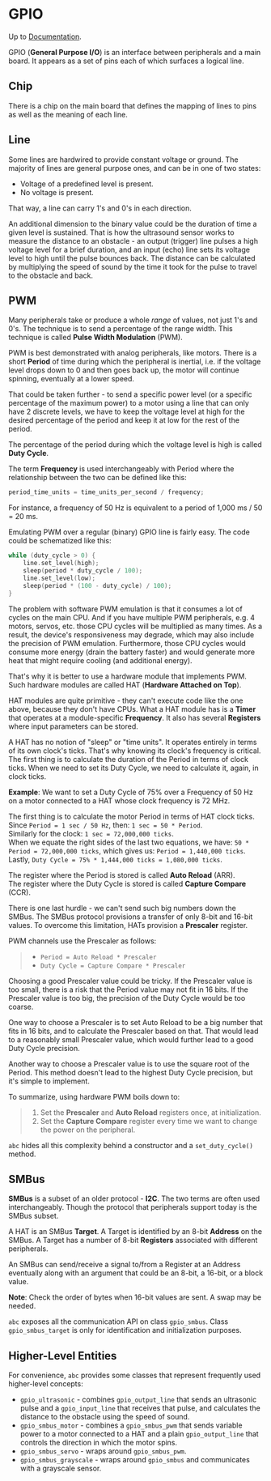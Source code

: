 # GPIO

Up to [Documentation](../README.md).

GPIO (__General Purpose I/O__) is an interface between peripherals and a main board.
It appears as a set of pins each of which surfaces a logical line.

## Chip
There is a chip on the main board that defines the mapping of lines to pins as well as the meaning of each line.

## Line
Some lines are hardwired to provide constant voltage or ground.
The majority of lines are general purpose ones, and can be in one of two states:
- Voltage of a predefined level is present.
- No voltage is present.

That way, a line can carry 1's and 0's in each direction.

An additional dimension to the binary value could be the duration of time a given level is sustained.
That is how the ultrasound sensor works to measure the distance to an obstacle - an output (trigger) line pulses a high voltage level for a brief duration, and an input (echo) line sets its voltage level to high until the pulse bounces back.
The distance can be calculated by multiplying the speed of sound by the time it took for the pulse to travel to the obstacle and back. 

## PWM
Many peripherals take or produce a whole _range_ of values, not just 1's and 0's.
The technique is to send a percentage of the range width.
This technique is called __Pulse Width Modulation__ (PWM).

PWM is best demonstrated with analog peripherals, like motors.
There is a short __Period__ of time during which the peripheral is inertial, i.e. if the voltage level drops down to 0 and then goes back up, the motor will continue spinning, eventually at a lower speed.

That could be taken further - to send a specific power level (or a specific percentage of the maximum power) to a motor using a line that can only have 2 discrete levels, we have to keep the voltage level at high for the desired percentage of the period and keep it at low for the rest of the period.

The percentage of the period during which the voltage level is high is called __Duty Cycle__.

The term __Frequency__ is used interchangeably with Period where the relationship between the two can be defined like this:
``` c++
period_time_units = time_units_per_second / frequency;
```

For instance, a frequency of 50 Hz is equivalent to a period of 1,000 ms / 50 = 20 ms.

Emulating PWM over a regular (binary) GPIO line is fairly easy.
The code could be schematized like this:
``` c++
while (duty_cycle > 0) {
    line.set_level(high);
    sleep(period * duty_cycle / 100);
    line.set_level(low);
    sleep(period * (100 - duty_cycle) / 100);
}
```

The problem with software PWM emulation is that it consumes a lot of cycles on the main CPU.
And if you have multiple PWM peripherals, e.g. 4 motors, servos, etc. those CPU cycles will be multiplied as many times.
As a result, the device's responsiveness may degrade, which may also include the precision of PWM emulation.
Furthermore, those CPU cycles would consume more energy (drain the battery faster) and would generate more heat that might require cooling (and additional energy).

That's why it is better to use a hardware module that implements PWM.
Such hardware modules are called HAT (__Hardware Attached on Top__).

HAT modules are quite primitive - they can't execute code like the one above, because they don't have CPUs.
What a HAT module has is a __Timer__ that operates at a module-specific __Frequency__.
It also has several __Registers__ where input parameters can be stored.

A HAT has no notion of "sleep" or "time units".
It operates entirely in terms of its own clock's ticks.
That's why knowing its clock's frequency is critical.
The first thing is to calculate the duration of the Period in terms of clock ticks.
When we need to set its Duty Cycle, we need to calculate it, again, in clock ticks.

__Example__: We want to set a Duty Cycle of 75% over a Frequency of 50 Hz on a motor connected to a HAT whose clock frequency is 72 MHz.

The first thing is to calculate the motor Period in terms of HAT clock ticks.  
Since `Period = 1 sec / 50 Hz`, then: `1 sec = 50 * Period`.  
Similarly for the clock: `1 sec = 72,000,000 ticks`.  
When we equate the right sides of the last two equations, we have: `50 * Period = 72,000,000 ticks`, which gives us: `Period = 1,440,000 ticks`.  
Lastly, `Duty Cycle = 75% * 1,444,000 ticks = 1,080,000 ticks`.

The register where the Period is stored is called __Auto Reload__ (ARR).  
The register where the Duty Cycle is stored is called __Capture Compare__ (CCR).

There is one last hurdle - we can't send such big numbers down the SMBus.
The SMBus protocol provisions a transfer of only 8-bit and 16-bit values.
To overcome this limitation, HATs provision a __Prescaler__ register.

PWM channels use the Prescaler as follows:
>- `Period = Auto Reload * Prescaler`
>- `Duty Cycle = Capture Compare * Prescaler`

Choosing a good Prescaler value could be tricky.
If the Prescaler value is too small, there is a risk that the Period value may not fit in 16 bits.
If the Prescaler value is too big, the precision of the Duty Cycle would be too coarse.

One way to choose a Prescaler is to set Auto Reload to be a big number that fits in 16 bits, and to calculate the Prescaler based on that.
That would lead to a reasonably small Prescaler value, which would further lead to a good Duty Cycle precision.

Another way to choose a Prescaler value is to use the square root of the Period.
This method doesn't lead to the highest Duty Cycle precision, but it's simple to implement.

To summarize, using hardware PWM boils down to:
>1. Set the __Prescaler__ and __Auto Reload__ registers once, at initialization.
>2. Set the __Capture Compare__ register every time we want to change the power on the peripheral.

`abc` hides all this complexity behind a constructor and a `set_duty_cycle()` method.

## SMBus
__SMBus__ is a subset of an older protocol - __I2C__.
The two terms are often used interchangeably.
Though the protocol that peripherals support today is the SMBus subset.

A HAT is an SMBus __Target__.
A Target is identified by an 8-bit __Address__ on the SMBus.
A Target has a number of 8-bit __Registers__ associated with different peripherals.

An SMBus can send/receive a signal to/from a Register at an Address eventually along with an argument that could be an 8-bit, a 16-bit, or a block value.

__Note__: Check the order of bytes when 16-bit values are sent.
A swap may be needed.

`abc` exposes all the communication API on class `gpio_smbus`.
Class `gpio_smbus_target` is only for identification and initialization purposes.

## Higher-Level Entities
For convenience, `abc` provides some classes that represent frequently used higher-level concepts:
- `gpio_ultrasonic` - combines `gpio_output_line` that sends an ultrasonic pulse and a `gpio_input_line` that receives that pulse, and calculates the distance to the obstacle using the speed of sound.
- `gpio_smbus_motor` - combines a `gpio_smbus_pwm` that sends variable power to a motor connected to a HAT and a plain `gpio_output_line` that controls the direction in which the motor spins.
- `gpio_smbus_servo` - wraps around `gpio_smbus_pwm`.
- `gpio_smbus_grayscale` - wraps around `gpio_smbus` and communicates with a grayscale sensor.
